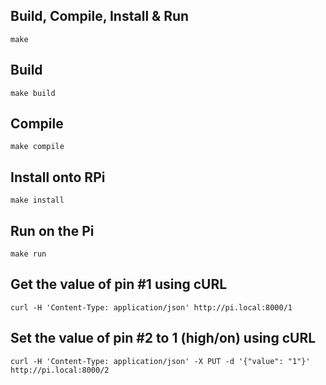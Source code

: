 ## Build, Compile, Install & Run

`make`

## Build

`make build`

## Compile

`make compile`

## Install onto RPi

`make install`

## Run on the Pi

`make run`

## Get the value of pin #1 using cURL

`curl -H 'Content-Type: application/json' http://pi.local:8000/1`

## Set the value of pin #2 to 1 (high/on) using cURL

`curl -H 'Content-Type: application/json' -X PUT -d '{"value": "1"}' http://pi.local:8000/2`
